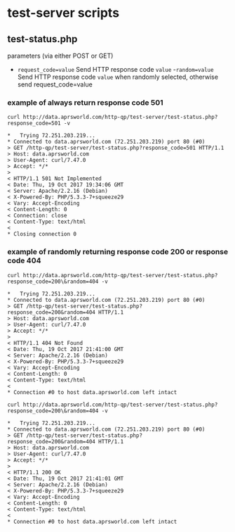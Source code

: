 # test-server scripts

## test-status.php
parameters (via either POST or GET)
- `request_code=value` Send HTTP response code `value`
-`random=value`  Send HTTP response code `value` when randomly selected, otherwise send request_code=value



### example of always return response code 501
```
curl http://data.aprsworld.com/http-qp/test-server/test-status.php?response_code=501 -v

*   Trying 72.251.203.219...
* Connected to data.aprsworld.com (72.251.203.219) port 80 (#0)
> GET /http-qp/test-server/test-status.php?response_code=501 HTTP/1.1
> Host: data.aprsworld.com
> User-Agent: curl/7.47.0
> Accept: */*
> 
< HTTP/1.1 501 Not Implemented
< Date: Thu, 19 Oct 2017 19:34:06 GMT
< Server: Apache/2.2.16 (Debian)
< X-Powered-By: PHP/5.3.3-7+squeeze29
< Vary: Accept-Encoding
< Content-Length: 0
< Connection: close
< Content-Type: text/html
< 
* Closing connection 0

```

### example of randomly returning response code 200 or response code 404

```
curl http://data.aprsworld.com/http-qp/test-server/test-status.php?response_code=200\&random=404 -v

*   Trying 72.251.203.219...
* Connected to data.aprsworld.com (72.251.203.219) port 80 (#0)
> GET /http-qp/test-server/test-status.php?response_code=200&random=404 HTTP/1.1
> Host: data.aprsworld.com
> User-Agent: curl/7.47.0
> Accept: */*
> 
< HTTP/1.1 404 Not Found
< Date: Thu, 19 Oct 2017 21:41:00 GMT
< Server: Apache/2.2.16 (Debian)
< X-Powered-By: PHP/5.3.3-7+squeeze29
< Vary: Accept-Encoding
< Content-Length: 0
< Content-Type: text/html
< 
* Connection #0 to host data.aprsworld.com left intact

curl http://data.aprsworld.com/http-qp/test-server/test-status.php?response_code=200\&random=404 -v

*   Trying 72.251.203.219...
* Connected to data.aprsworld.com (72.251.203.219) port 80 (#0)
> GET /http-qp/test-server/test-status.php?response_code=200&random=404 HTTP/1.1
> Host: data.aprsworld.com
> User-Agent: curl/7.47.0
> Accept: */*
> 
< HTTP/1.1 200 OK
< Date: Thu, 19 Oct 2017 21:41:01 GMT
< Server: Apache/2.2.16 (Debian)
< X-Powered-By: PHP/5.3.3-7+squeeze29
< Vary: Accept-Encoding
< Content-Length: 0
< Content-Type: text/html
< 
* Connection #0 to host data.aprsworld.com left intact
```